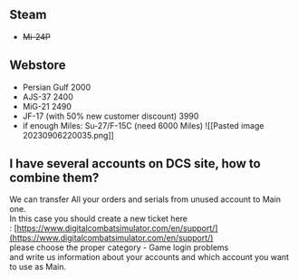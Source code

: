 ## Steam
- ~~Mi-24P~~
## Webstore
- Persian Gulf 2000
- AJS-37 2400
- MiG-21 2490
- JF-17 (with 50% new customer discount) 3990
- if enough Miles: Su-27/F-15C (need 6000 Miles)
![[Pasted image 20230906220035.png]]
## I have several accounts on DCS site, how to combine them?
We can transfer All your orders and serials from unused account to Main one.   
In this case you should create a new ticket here : [https://www.digitalcombatsimulator.com/en/support/](https://www.digitalcombatsimulator.com/en/support/)  
please choose the proper category - Game login problems   
and write us information about your accounts and which account you want to use as Main.